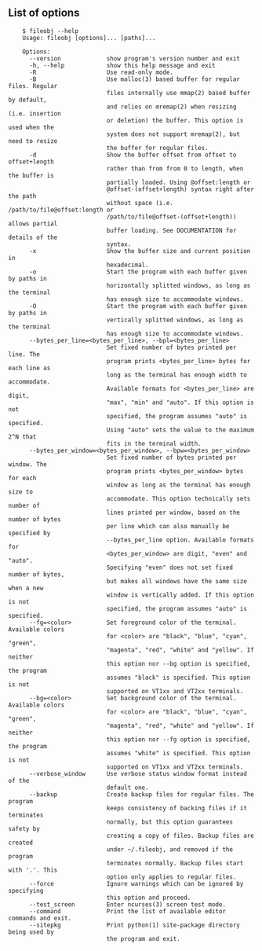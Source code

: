 ## List of options

        $ fileobj --help
        Usage: fileobj [options]... [paths]...
        
        Options:
          --version             show program's version number and exit
          -h, --help            show this help message and exit
          -R                    Use read-only mode.
          -B                    Use malloc(3) based buffer for regular files. Regular
                                files internally use mmap(2) based buffer by default,
                                and relies on mremap(2) when resizing (i.e. insertion
                                or deletion) the buffer. This option is used when the
                                system does not support mremap(2), but need to resize
                                the buffer for regular files.
          -d                    Show the buffer offset from offset to offset+length
                                rather than from from 0 to length, when the buffer is
                                partially loaded. Using @offset:length or
                                @offset-(offset+length) syntax right after the path
                                without space (i.e. /path/to/file@offset:length or
                                /path/to/file@offset-(offset+length)) allows partial
                                buffer loading. See DOCUMENTATION for details of the
                                syntax.
          -x                    Show the buffer size and current position in
                                hexadecimal.
          -o                    Start the program with each buffer given by paths in
                                horizontally splitted windows, as long as the terminal
                                has enough size to accommodate windows.
          -O                    Start the program with each buffer given by paths in
                                vertically splitted windows, as long as the terminal
                                has enough size to accommodate windows.
          --bytes_per_line=<bytes_per_line>, --bpl=<bytes_per_line>
                                Set fixed number of bytes printed per line. The
                                program prints <bytes_per_line> bytes for each line as
                                long as the terminal has enough width to accommodate.
                                Available formats for <bytes_per_line> are digit,
                                "max", "min" and "auto". If this option is not
                                specified, the program assumes "auto" is specified.
                                Using "auto" sets the value to the maximum 2^N that
                                fits in the terminal width.
          --bytes_per_window=<bytes_per_window>, --bpw=<bytes_per_window>
                                Set fixed number of bytes printed per window. The
                                program prints <bytes_per_window> bytes for each
                                window as long as the terminal has enough size to
                                accommodate. This option technically sets number of
                                lines printed per window, based on the number of bytes
                                per line which can also manually be specified by
                                --bytes_per_line option. Available formats for
                                <bytes_per_window> are digit, "even" and "auto".
                                Specifying "even" does not set fixed number of bytes,
                                but makes all windows have the same size when a new
                                window is vertically added. If this option is not
                                specified, the program assumes "auto" is specified.
          --fg=<color>          Set foreground color of the terminal. Available colors
                                for <color> are "black", "blue", "cyan", "green",
                                "magenta", "red", "white" and "yellow". If neither
                                this option nor --bg option is specified, the program
                                assumes "black" is specified. This option is not
                                supported on VT1xx and VT2xx terminals.
          --bg=<color>          Set background color of the terminal. Available colors
                                for <color> are "black", "blue", "cyan", "green",
                                "magenta", "red", "white" and "yellow". If neither
                                this option nor --fg option is specified, the program
                                assumes "white" is specified. This option is not
                                supported on VT1xx and VT2xx terminals.
          --verbose_window      Use verbose status window format instead of the
                                default one.
          --backup              Create backup files for regular files. The program
                                keeps consistency of backing files if it terminates
                                normally, but this option guarantees safety by
                                creating a copy of files. Backup files are created
                                under ~/.fileobj, and removed if the program
                                terminates normally. Backup files start with '.'. This
                                option only applies to regular files.
          --force               Ignore warnings which can be ignored by specifying
                                this option and proceed.
          --test_screen         Enter ncurses(3) screen test mode.
          --command             Print the list of available editor commands and exit.
          --sitepkg             Print python(1) site-package directory being used by
                                the program and exit.
